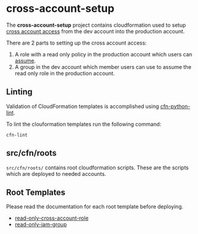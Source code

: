 # cross-account-setup

The **cross-account-setup** project contains cloudformation used to setup [cross account access](https://docs.aws.amazon.com/IAM/latest/UserGuide/tutorial_cross-account-with-roles.html) from the dev account into the production account.

	
There are 2 parts to setting up the cross account access:

1. A role with a read only policy in the production account which users can [assume](https://docs.aws.amazon.com/IAM/latest/UserGuide/id_roles_use.html).
2. A group in the dev account which member users can use to assume the read only role in the production account.

## Linting

Validation of CloudFormation templates is accomplished using [cfn-python-lint](https://github.com/aws-cloudformation/cfn-python-lint).

To lint the clouformation templates run the following command:

`cfn-lint`

## src/cfn/roots

`src/cfn/roots/` contains root cloudformation scripts.  These are the scripts which are deployed to needed accounts.

## Root Templates

Please read the documentation for each root template before deploying.

* [read-only-cross-account-role](./src/cfn/roots/read-only-cross-account-role/README.md)
* [read-only-iam-group](./src/cfn/roots/read-only-iam-group/README.md)
